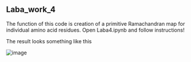 ## Laba_work_4
The function of this code is creation of a primitive Ramachandran map for individual amino acid residues.
Open Laba4.ipynb and follow instructions!

The result looks something like this

![image](https://github.com/Macarchic/Laba_work_4/assets/151094507/771fd480-9397-4a90-9cd5-8bd008b81834)
